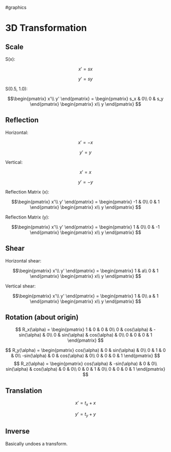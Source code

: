 #graphics

# 3D Transformation

## Scale

S(x):

$$ 
x' = sx
$$

$$ 
y' = sy
$$

S(0.5, 1.0):

$$\begin{pmatrix}   x'\\   y'   \end{pmatrix} = \begin{pmatrix}   s_x & 0\\   0 & s_y  \end{pmatrix} \begin{pmatrix}   x\\   y   \end{pmatrix}
$$

## Reflection

Horizontal: 

$$ 
x' = -x
$$

$$ 
y' = y
$$

Vertical: 

$$ 
x' = x
$$

$$ 
y' = -y
$$

Reflection Matrix (x):

$$\begin{pmatrix}   x'\\   y'   \end{pmatrix} = \begin{pmatrix}   -1 & 0\\   0 & 1  \end{pmatrix} \begin{pmatrix}   x\\   y   \end{pmatrix}
$$

Reflection Matrix (y):

$$\begin{pmatrix}   x'\\   y'   \end{pmatrix} = \begin{pmatrix}   1 & 0\\   0 & -1  \end{pmatrix} \begin{pmatrix}   x\\   y   \end{pmatrix}
$$

## Shear

Horizontal shear:

$$\begin{pmatrix}   x'\\   y'   \end{pmatrix} = \begin{pmatrix}   1 & a\\   0 & 1  \end{pmatrix} \begin{pmatrix}   x\\   y   \end{pmatrix}
$$

Vertical shear:

$$\begin{pmatrix}   x'\\   y'   \end{pmatrix} = \begin{pmatrix}   1 & 0\\   a & 1  \end{pmatrix} \begin{pmatrix}   x\\   y   \end{pmatrix}
$$

## Rotation (about origin)

$$ R_x(\alpha) = \begin{pmatrix}   1 & 0 & 0 & 0\\ 0 & cos(\alpha) & -sin(\alpha) & 0\\   0 & sin(\alpha) & cos(\alpha) & 0\\ 0 & 0 & 0 & 1  \end{pmatrix}
$$

$$ R_y(\alpha) = \begin{pmatrix}   cos(\alpha) & 0 & sin(\alpha) & 0\\ 0 & 1 & 0 & 0\\   -sin(\alpha) & 0 & cos(\alpha) & 0\\ 0 & 0 & 0 & 1  \end{pmatrix}
$$
$$ R_z(\alpha) = \begin{pmatrix}   cos(\alpha) & -sin(\alpha) & 0 & 0\\ sin(\alpha) & cos(\alpha) & 0 & 0\\ 0 & 0 & 1 & 0\\ 0 & 0 & 0 & 1  \end{pmatrix}
$$
## Translation

$$ 
x' = t_x + x
$$

$$ 
y' = t_y+y
$$

## Inverse

Basically undoes a transform.
